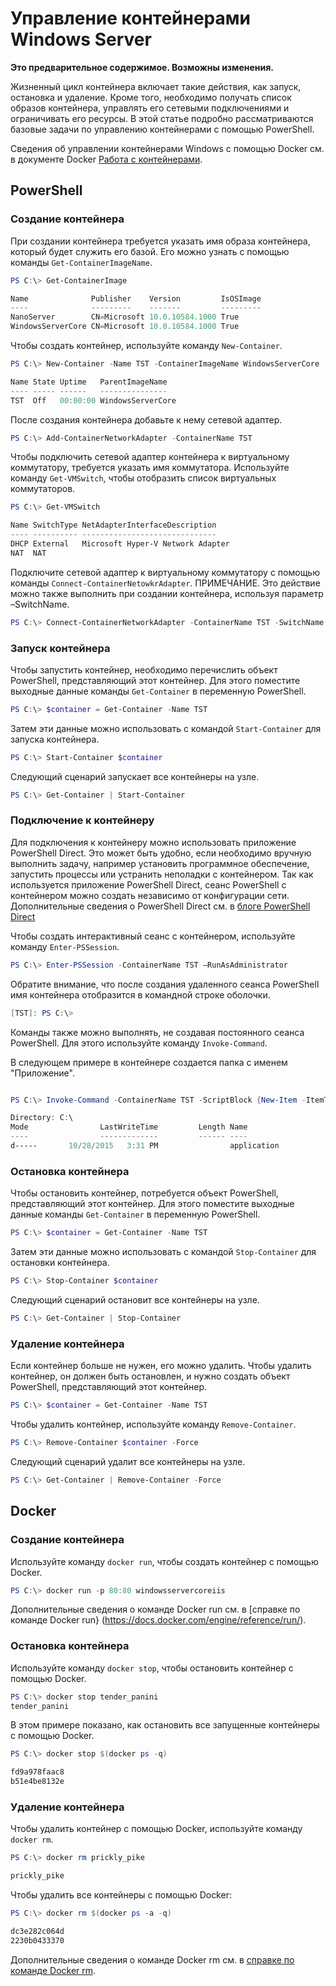 # Управление контейнерами Windows Server

**Это предварительное содержимое. Возможны изменения.**

Жизненный цикл контейнера включает такие действия, как запуск, остановка и удаление. Кроме того, необходимо получать список образов контейнера, управлять его сетевыми подключениями и ограничивать его ресурсы. В этой статье подробно рассматриваются базовые задачи по управлению контейнерами с помощью PowerShell.

Сведения об управлении контейнерами Windows с помощью Docker см. в документе Docker [Работа с контейнерами](https://docs.docker.com/userguide/usingdocker/).

## PowerShell

### Создание контейнера

При создании контейнера требуется указать имя образа контейнера, который будет служить его базой. Его можно узнать с помощью команды `Get-ContainerImageName`.

```powershell
PS C:\> Get-ContainerImage

Name              Publisher    Version         IsOSImage
----              ---------    -------         ---------
NanoServer        CN=Microsoft 10.0.10584.1000 True
WindowsServerCore CN=Microsoft 10.0.10584.1000 True
```

Чтобы создать контейнер, используйте команду `New-Container`.

```powershell
PS C:\> New-Container -Name TST -ContainerImageName WindowsServerCore

Name State Uptime   ParentImageName
---- ----- ------   ---------------
TST  Off   00:00:00 WindowsServerCore
```

После создания контейнера добавьте к нему сетевой адаптер.

```powershell
PS C:\> Add-ContainerNetworkAdapter -ContainerName TST
```

Чтобы подключить сетевой адаптер контейнера к виртуальному коммутатору, требуется указать имя коммутатора. Используйте команду `Get-VMSwitch`, чтобы отобразить список виртуальных коммутаторов.

```powershell
PS C:\> Get-VMSwitch

Name SwitchType NetAdapterInterfaceDescription
---- ---------- ------------------------------
DHCP External   Microsoft Hyper-V Network Adapter
NAT  NAT
```

Подключите сетевой адаптер к виртуальному коммутатору с помощью команды `Connect-ContainerNetowkrAdapter`. ПРИМЕЧАНИЕ. Это действие можно также выполнить при создании контейнера, используя параметр –SwitchName.

```powershell
PS C:\> Connect-ContainerNetworkAdapter -ContainerName TST -SwitchName NAT
```

### Запуск контейнера

Чтобы запустить контейнер, необходимо перечислить объект PowerShell, представляющий этот контейнер. Для этого поместите выходные данные команды `Get-Container` в переменную PowerShell.

```powershell
PS C:\> $container = Get-Container -Name TST
```

Затем эти данные можно использовать с командой `Start-Container` для запуска контейнера.

```powershell
PS C:\> Start-Container $container
```

Следующий сценарий запускает все контейнеры на узле.

```powershell
PS C:\> Get-Container | Start-Container
```

### Подключение к контейнеру

Для подключения к контейнеру можно использовать приложение PowerShell Direct. Это может быть удобно, если необходимо вручную выполнить задачу, например установить программное обеспечение, запустить процессы или устранить неполадки с контейнером. Так как используется приложение PowerShell Direct, сеанс PowerShell с контейнером можно создать независимо от конфигурации сети. Дополнительные сведения о PowerShell Direct см. в [блоге PowerShell Direct](http://blogs.technet.com/b/virtualization/archive/2015/05/14/powershell-direct-running-powershell-inside-a-virtual-machine-from-the-hyper-v-host.aspx)

Чтобы создать интерактивный сеанс с контейнером, используйте команду `Enter-PSSession`.

 ```powershell
PS C:\> Enter-PSSession -ContainerName TST –RunAsAdministrator
 ```

Обратите внимание, что после создания удаленного сеанса PowerShell имя контейнера отобразится в командной строке оболочки.

```powershell
[TST]: PS C:\>
```

Команды также можно выполнять, не создавая постоянного сеанса PowerShell. Для этого используйте команду `Invoke-Command`.

В следующем примере в контейнере создается папка с именем "Приложение".

```powershell

PS C:\> Invoke-Command -ContainerName TST -ScriptBlock {New-Item -ItemType Directory -Path c:\application }

Directory: C:\
Mode                LastWriteTime         Length Name                                                 PSComputerName
----                -------------         ------ ----                                                 --------------
d-----       10/28/2015   3:31 PM                application                                          TST
```

### Остановка контейнера

Чтобы остановить контейнер, потребуется объект PowerShell, представляющий этот контейнер. Для этого поместите выходные данные команды `Get-Container` в переменную PowerShell.

```powershell
PS C:\> $container = Get-Container -Name TST
```

Затем эти данные можно использовать с командой `Stop-Container` для остановки контейнера.

```powershell
PS C:\> Stop-Container $container
```

Следующий сценарий остановит все контейнеры на узле.

```powershell
PS C:\> Get-Container | Stop-Container
```

### Удаление контейнера

Если контейнер больше не нужен, его можно удалить. Чтобы удалить контейнер, он должен быть остановлен, и нужно создать объект PowerShell, представляющий этот контейнер.

```powershell
PS C:\> $container = Get-Container -Name TST
```

Чтобы удалить контейнер, используйте команду `Remove-Container`.

```powershell
PS C:\> Remove-Container $container -Force
```

Следующий сценарий удалит все контейнеры на узле.

```powershell
PS C:\> Get-Container | Remove-Container -Force
```

## Docker

### Создание контейнера

Используйте команду `docker run`, чтобы создать контейнер с помощью Docker.

```powershell
PS C:\> docker run -p 80:80 windowsservercoreiis
```

Дополнительные сведения о команде Docker run см. в [справке по команде Docker run} (https://docs.docker.com/engine/reference/run/).

### Остановка контейнера

Используйте команду `docker stop`, чтобы остановить контейнер с помощью Docker.

```powershell
PS C:\> docker stop tender_panini
tender_panini
```

В этом примере показано, как остановить все запущенные контейнеры с помощью Docker.

```powershell
PS C:\> docker stop $(docker ps -q)

fd9a978faac8
b51e4be8132e
```

### Удаление контейнера

Чтобы удалить контейнер с помощью Docker, используйте команду `docker rm`.

```powershell
PS C:\> docker rm prickly_pike

prickly_pike
```

Чтобы удалить все контейнеры с помощью Docker:

```powershell
PS C:\> docker rm $(docker ps -a -q)

dc3e282c064d
2230b0433370
```

Дополнительные сведения о команде Docker rm см. в [справке по команде Docker rm](https://docs.docker.com/engine/reference/commandline/rm/).




